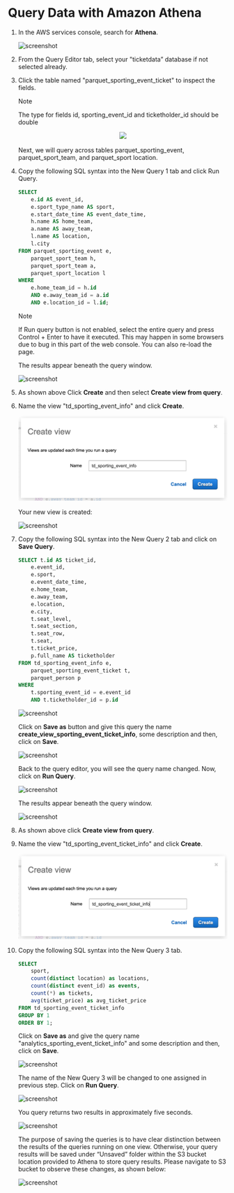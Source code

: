 # Query Data with Amazon Athena

1. In the AWS services console, search for **Athena**.

    ![screenshot](../2-athena/img/1.png)

1. From the Query Editor tab, select your "ticketdata” database if not selected already.

2. Click the table named "parquet_sporting_event_ticket" to inspect the fields.

    > [!NOTE]
    > The type for fields id, sporting_event_id and ticketholder_id should be double

    <div style="text-align: center"><img src="2-athena/img/6.png"/></div>

    Next, we will query across tables parquet_sporting_event, parquet_sport_team, and parquet_sport location.

8. Copy the following SQL syntax into the New Query 1 tab and click Run Query.

    ```sql
    SELECT
        e.id AS event_id,
        e.sport_type_name AS sport,
        e.start_date_time AS event_date_time,
        h.name AS home_team,
        a.name AS away_team,
        l.name AS location,
        l.city
    FROM parquet_sporting_event e,
        parquet_sport_team h,
        parquet_sport_team a,
        parquet_sport_location l
    WHERE
        e.home_team_id = h.id
        AND e.away_team_id = a.id
        AND e.location_id = l.id;
    ```

    > [!NOTE]
    > If Run query button is not enabled, select the entire query and press Control + Enter to have it executed. This may happen in some browsers due to bug in this part of the web console. You can also re-load the page.

    The results appear beneath the query window.

    ![screenshot](img/7.png)

1. As shown above Click **Create** and then select **Create view from query**.

1. Name the view "td_sporting_event_info" and click **Create**.

    ![screenshot](img/td_sporting_event_info.png)

    Your new view is created:

    ![screenshot](img/9.png)

2. Copy the following SQL syntax into the New Query 2 tab and click on **Save Query**.

    ```sql
    SELECT t.id AS ticket_id,
        e.event_id,
        e.sport,
        e.event_date_time,
        e.home_team,
        e.away_team,
        e.location,
        e.city,
        t.seat_level,
        t.seat_section,
        t.seat_row,
        t.seat,
        t.ticket_price,
        p.full_name AS ticketholder
    FROM td_sporting_event_info e,
        parquet_sporting_event_ticket t,
        parquet_person p
    WHERE 
        t.sporting_event_id = e.event_id
        AND t.ticketholder_id = p.id
    ```

    ![screenshot](img/10.png)

    Click on **Save as** button and give this query the name **create_view_sporting_event_ticket_info**, some description and then, click on **Save**. 

    ![screenshot](img/11.png)

    Back to the query editor, you will see the query name changed. Now, click on **Run Query**.

    ![screenshot](img/12.png)

    The results appear beneath the query window.

    ![screenshot](img/13.png)

3. As shown above click **Create view from query**.

4. Name the view "td_sporting_event_ticket_info" and click **Create**.

    ![screenshot](img/td_sporting_event_ticket_info.png)

5. Copy the following SQL syntax into the New Query 3 tab.

    ```sql
    SELECT
        sport,
        count(distinct location) as locations,
        count(distinct event_id) as events,
        count(*) as tickets,
        avg(ticket_price) as avg_ticket_price
    FROM td_sporting_event_ticket_info
    GROUP BY 1
    ORDER BY 1;
    ```

    Click on **Save as** and give the query name "analytics_sporting_event_ticket_info" and some description and then, click on **Save**.

    ![screenshot](img/15.png)

    The name of the New Query 3 will be changed to one assigned in previous step. Click on **Run Query**.

    ![screenshot](img/16.png)

    You query returns two results in approximately five seconds.

    ![screenshot](img/17.png)

    The purpose of saving the queries is to have clear distinction between the results of the queries running on one view. Otherwise, your query results will be saved under “Unsaved” folder within the S3 bucket location provided to Athena to store query results. Please navigate to S3 bucket to observe these changes, as shown below:

    ![screenshot](img/18.png)
